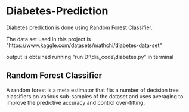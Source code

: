 # Diabetes-Prediction
<p>Diabetes prediction is done using Random Forest Classifier.</p>
<p>The data set used in this project is "https://www.kaggle.com/datasets/mathchi/diabetes-data-set"</p>
<p>output is obtained running "run D:\dia_code\diabetes.py" in terminal</p>

## Random Forest Classifier
<p>A random forest is a meta estimator that fits a number of decision tree classifiers on various sub-samples of the dataset and uses averaging to improve the predictive accuracy and control over-fitting.</p>
